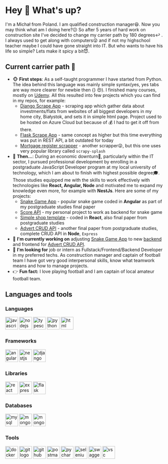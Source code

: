 <h1 align="left">Hey 👋 What's up?</h1>

I'm a Michał from Poland. I am qualified construction manager😆. Now you may think what am I doing here?😕 So after 5 years of hard work on construction site I've decided to change my carrier path by 180 degrees↩️ . I always used to get along with computers😜 and if not my highschool teacher maybe I could have gone straight into IT. But who wants to have his life so simple? Lets make it spicy a bit😈.

## Current carrier path 📔

- 🐵 **First steps**: As a self-taught programmer I have started from Python. The idea behind this language was mainly simple syntax(yes, yes tabs are way more clearer for newbie then {} 😍). I finished many courses, mostly on [Udemy](https://www.udemy.com/). All this resulted into few projects which you can find in my repos, for example:
  - [Django Scrape App](https://github.com/owsiej/DeveloperScrapeDjango) - scraping app which gather data about investments/flats from websites of all biggest developers in my home city, Białystok, and sets it in simple html page. Project used to be hosted on Azure Cloud but because of 💰 I had to get it off from there.
  - [Flask Scrape App](https://github.com/owsiej/Developer-Scrape) - same concept as higher but this time everything was put in REST API, a bit outdated for today
  - [Mortgage register scrapper](https://github.com/owsiej/ksiegiScrape) - another scrapper😜, but this one uses very popular library called `scrapy-splash`
- 🐎 **Then...**: During an economic downturn💩, particularly within the IT sector, I pursued professional development by enrolling in a postgraduate JavaScript Developer program at my local university of technology, which I am about to finish with highest possible degree🎓. Those studies equipped me with the skills to work effectively with technologies like **React, Angular, Node** and motivated me to expand my knowledge even more, for example with **NestJs**. Here are some of my projects:
  - [Snake Game App](https://github.com/owsiej/snake-game-angular) - popular snake game coded in **Angular** as part of my postgraduate studies final paper
  - [Score API](https://github.com/owsiej/scores-api) - my personal project to work as backend for snake game
  - [Simple shop template](https://github.com/owsiej/shop-react) - coded in **React**, also final paper from postgraduate studies
  - [Advert CRUD API](https://github.com/owsiej/advert-api) - another final paper from postgraduate studies, complete CRUD API in **Node**, `Express`
- 🔭 **I'm currently working on** adjusting [Snake Game App](https://github.com/owsiej/snake-game-angular) to new [backend](https://github.com/owsiej/scores-api) and frontend for [Advert CRUD API](https://github.com/owsiej/advert-api).
- 🙏 **I'm looking for** job or intern as Fullstack/Frontend/Backend Developer in my preferred techs. As construction manager and captain of football team I have got very good interpersonal skills, know what teamwork means and how to manage projects.
- 👉 **Fun fact:** I love playing football and I am captain of local amateur football team.

## Languages and tools

### Languages

  <img src="https://cdn.jsdelivr.net/gh/devicons/devicon/icons/javascript/javascript-original.svg" height="40" alt="javascript logo"  />
  <img src="https://cdn.jsdelivr.net/gh/devicons/devicon/icons/nodejs/nodejs-original.svg" height="40" alt="nodejs logo"  />
  <img src="https://cdn.jsdelivr.net/gh/devicons/devicon/icons/typescript/typescript-original.svg" height="40" alt="typescript logo"  />
<img src="https://cdn.jsdelivr.net/gh/devicons/devicon@latest/icons/python/python-original.svg" height="40" alt="python logo"/>
<img src="https://cdn.jsdelivr.net/gh/devicons/devicon@latest/icons/html5/html5-original.svg" height="40" alt="html logo"/>

### Frameworks

<img src="https://cdn.jsdelivr.net/gh/devicons/devicon@latest/icons/angularjs/angularjs-original.svg" height="40" alt="angular logo"/>
<img src="https://cdn.jsdelivr.net/gh/devicons/devicon@latest/icons/nestjs/nestjs-original.svg" height="40" alt="nestjs logo"/>
<img src="https://cdn.jsdelivr.net/gh/devicons/devicon@latest/icons/django/django-plain.svg" height="40" alt="django logo"/>

### Libraries

  <img src="https://cdn.jsdelivr.net/gh/devicons/devicon/icons/react/react-original.svg" height="40" alt="react logo"  />
<img src="https://cdn.jsdelivr.net/gh/devicons/devicon@latest/icons/express/express-original.svg" height="40" alt="express logo"/>
<img src="https://cdn.jsdelivr.net/gh/devicons/devicon@latest/icons/flask/flask-original.svg" height="40" alt="flask logo"/>

### Databases

<img src="https://cdn.jsdelivr.net/gh/devicons/devicon@latest/icons/mysql/mysql-original.svg" height="40" alt="mysql logo"/>
<img src="https://cdn.jsdelivr.net/gh/devicons/devicon@latest/icons/mongodb/mongodb-original.svg" height="40" alt="mongodb logo"/>
<img src="https://cdn.jsdelivr.net/gh/devicons/devicon@latest/icons/mongoose/mongoose-original.svg" height="40" alt="mongoose logo"/>

### Tools

<img src="https://cdn.jsdelivr.net/gh/devicons/devicon@latest/icons/docker/docker-original.svg" height="40" alt="docker logo"/>
<img src="https://cdn.jsdelivr.net/gh/devicons/devicon@latest/icons/git/git-original.svg" height="40" alt="git logo"/>
<img src="https://cdn.jsdelivr.net/gh/devicons/devicon@latest/icons/github/github-original.svg" height="40" alt="github logo" />
<img src="https://cdn.jsdelivr.net/gh/devicons/devicon@latest/icons/postman/postman-original.svg" height="40" alt="postman logo"/>
<img src="https://cdn.jsdelivr.net/gh/devicons/devicon@latest/icons/pycharm/pycharm-original.svg" height="40" alt="pycharm logo"/>
<img src="https://cdn.jsdelivr.net/gh/devicons/devicon@latest/icons/selenium/selenium-original.svg" height="40" alt="selenium logo"/>
<img src="https://cdn.jsdelivr.net/gh/devicons/devicon@latest/icons/swagger/swagger-original.svg" height="40" alt="swagger logo"/>
<img src="https://cdn.jsdelivr.net/gh/devicons/devicon@latest/icons/vscode/vscode-original.svg" height="40" alt="vsc logo"/>

<div align="left">
  <img width="12" />
  <img width="12" />
  <img width="12" />
  <img width="12" />
  <img width="12" />
  <img width="12" />

</div>

###
